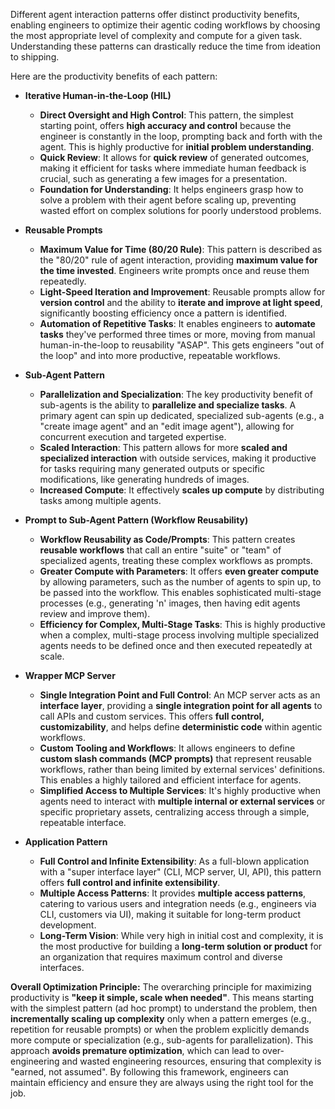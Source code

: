 Different agent interaction patterns offer distinct productivity benefits, enabling engineers to optimize their agentic coding workflows by choosing the most appropriate level of complexity and compute for a given task. Understanding these patterns can drastically reduce the time from ideation to shipping.

Here are the productivity benefits of each pattern:

*   **Iterative Human-in-the-Loop (HIL)**
    *   **Direct Oversight and High Control**: This pattern, the simplest starting point, offers **high accuracy and control** because the engineer is constantly in the loop, prompting back and forth with the agent. This is highly productive for **initial problem understanding**.
    *   **Quick Review**: It allows for **quick review** of generated outcomes, making it efficient for tasks where immediate human feedback is crucial, such as generating a few images for a presentation.
    *   **Foundation for Understanding**: It helps engineers grasp how to solve a problem with their agent before scaling up, preventing wasted effort on complex solutions for poorly understood problems.

*   **Reusable Prompts**
    *   **Maximum Value for Time (80/20 Rule)**: This pattern is described as the "80/20" rule of agent interaction, providing **maximum value for the time invested**. Engineers write prompts once and reuse them repeatedly.
    *   **Light-Speed Iteration and Improvement**: Reusable prompts allow for **version control** and the ability to **iterate and improve at light speed**, significantly boosting efficiency once a pattern is identified.
    *   **Automation of Repetitive Tasks**: It enables engineers to **automate tasks** they've performed three times or more, moving from manual human-in-the-loop to reusability "ASAP". This gets engineers "out of the loop" and into more productive, repeatable workflows.

*   **Sub-Agent Pattern**
    *   **Parallelization and Specialization**: The key productivity benefit of sub-agents is the ability to **parallelize and specialize tasks**. A primary agent can spin up dedicated, specialized sub-agents (e.g., a "create image agent" and an "edit image agent"), allowing for concurrent execution and targeted expertise.
    *   **Scaled Interaction**: This pattern allows for more **scaled and specialized interaction** with outside services, making it productive for tasks requiring many generated outputs or specific modifications, like generating hundreds of images.
    *   **Increased Compute**: It effectively **scales up compute** by distributing tasks among multiple agents.

*   **Prompt to Sub-Agent Pattern (Workflow Reusability)**
    *   **Workflow Reusability as Code/Prompts**: This pattern creates **reusable workflows** that call an entire "suite" or "team" of specialized agents, treating these complex workflows as prompts.
    *   **Greater Compute with Parameters**: It offers **even greater compute** by allowing parameters, such as the number of agents to spin up, to be passed into the workflow. This enables sophisticated multi-stage processes (e.g., generating 'n' images, then having edit agents review and improve them).
    *   **Efficiency for Complex, Multi-Stage Tasks**: This is highly productive when a complex, multi-stage process involving multiple specialized agents needs to be defined once and then executed repeatedly at scale.

*   **Wrapper MCP Server**
    *   **Single Integration Point and Full Control**: An MCP server acts as an **interface layer**, providing a **single integration point for all agents** to call APIs and custom services. This offers **full control, customizability**, and helps define **deterministic code** within agentic workflows.
    *   **Custom Tooling and Workflows**: It allows engineers to define **custom slash commands (MCP prompts)** that represent reusable workflows, rather than being limited by external services' definitions. This enables a highly tailored and efficient interface for agents.
    *   **Simplified Access to Multiple Services**: It's highly productive when agents need to interact with **multiple internal or external services** or specific proprietary assets, centralizing access through a simple, repeatable interface.

*   **Application Pattern**
    *   **Full Control and Infinite Extensibility**: As a full-blown application with a "super interface layer" (CLI, MCP server, UI, API), this pattern offers **full control and infinite extensibility**.
    *   **Multiple Access Patterns**: It provides **multiple access patterns**, catering to various users and integration needs (e.g., engineers via CLI, customers via UI), making it suitable for long-term product development.
    *   **Long-Term Vision**: While very high in initial cost and complexity, it is the most productive for building a **long-term solution or product** for an organization that requires maximum control and diverse interfaces.

**Overall Optimization Principle:**
The overarching principle for maximizing productivity is **"keep it simple, scale when needed"**. This means starting with the simplest pattern (ad hoc prompt) to understand the problem, then **incrementally scaling up complexity** only when a pattern emerges (e.g., repetition for reusable prompts) or when the problem explicitly demands more compute or specialization (e.g., sub-agents for parallelization). This approach **avoids premature optimization**, which can lead to over-engineering and wasted engineering resources, ensuring that complexity is "earned, not assumed". By following this framework, engineers can maintain efficiency and ensure they are always using the right tool for the job.